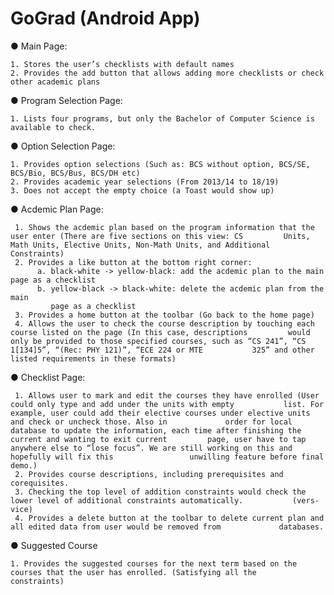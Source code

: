 # GoGrad (Android App)
  ● Main Page:
      
    1. Stores the user’s checklists with default names
    2. Provides the add button that allows adding more checklists or check other academic plans
       
  ● Program Selection Page:
  
    1. Lists four programs, but only the Bachelor of Computer Science is available to check.
    
  ● Option Selection Page:
    
    1. Provides option selections (Such as: BCS without option, BCS/SE, BCS/Bio, BCS/Bus, BCS/DH etc)
    2. Provides academic year selections (From 2013/14 to 18/19)
    3. Does not accept the empty choice (a Toast would show up)
    
  ● Acdemic Plan Page:
    
     1. Shows the acdemic plan based on the program information that the user enter (There are five sections on this view: CS         Units, Math Units, Elective Units, Non-Math Units, and Additional Constraints)
     2. Provides a like button at the bottom right corner:
          a. black-white -> yellow-black: add the acdemic plan to the main page as a checklist
          b. yellow-black -> black-white: delete the acdemic plan from the main
             page as a checklist       
     3. Provides a home button at the toolbar (Go back to the home page)
     4. Allows the user to check the course description by touching each course listed on the page (In this case, descriptions         would only be provided to those specified courses, such as “CS 241”, “CS 1[134]5”, “(Rec: PHY 121)”, “ECE 224 or MTE           325” and other listed requirements in these formats)
     
  ● Checklist Page:

     1. Allows user to mark and edit the courses they have enrolled (User could only type and add under the units with empty           list. For example, user could add their elective courses under elective units and check or uncheck those. Also in             order for local database to update the information, each time after finishing the current and wanting to exit current         page, user have to tap anywhere else to “lose focus”. We are still working on this and hopefully will fix this                 unwilling feature before final demo.)
     2. Provides course descriptions, including prerequisites and corequisites.
     3. Checking the top level of addition constraints would check the lower level of additional constraints automatically.           (vers-vice)
     4. Provides a delete button at the toolbar to delete current plan and all edited data from user would be removed from             databases.
  ● Suggested Course
    
    1. Provides the suggested courses for the next term based on the courses that the user has enrolled. (Satisfying all the          constraints)
    
    
